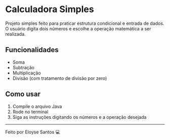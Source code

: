# Calculadora Simples

Projeto simples feito para praticar estrutura condicional e entrada de dados.  
O usuário digita dois números e escolhe a operação matemática a ser realizada.

## Funcionalidades

- Soma
- Subtração
- Multiplicação
- Divisão (com tratamento de divisão por zero)

## Como usar

1. Compile o arquivo Java
2. Rode no terminal
3. Siga as instruções digitando os números e a operação desejada

---

Feito por Eloyse Santos 💻

